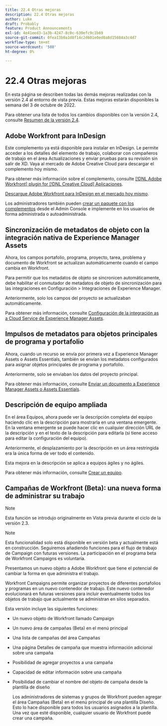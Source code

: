 ```yaml
---
title: 22.4 Otras mejoras
description: 22.4 Otras mejoras
author: Luke
draft: Probably
feature: Product Announcements
exl-id: 4e41eed3-1a3b-4247-8c0c-630efc9c1b69
source-git-commit: 0fea13b0a1d8f14c2d601e0ed0a8d15684a3c4d7
workflow-type: tm+mt
source-wordcount: '588'
ht-degree: 0%

---
```


# 22.4 Otras mejoras

En esta página se describen todas las demás mejoras realizadas con la versión 2.4 al entorno de vista previa. Estas mejoras estarán disponibles la semana del 3 de octubre de 2022.

Para obtener una lista de todos los cambios disponibles con la versión 2.4, consulte [Resumen de la versión 2.4](/help/quicksilver/product-announcements/product-releases/22.4-release-activity/22-4-release-overview.md).

## Adobe Workfront para InDesign

Este complemento ya está disponible para instalar en InDesign. Le permite acceder a los detalles del elemento de trabajo, colaborar con compañeros de trabajo en el área Actualizaciones y enviar pruebas para su revisión sin salir de XD. Vaya al mercado de Adobe Creative Cloud para descargar el complemento hoy mismo.

Para obtener más información sobre el complemento, consulte [[!DNL Adobe Workfront] plugin for [!DNL Creative Cloud] Aplicaciones](/help/quicksilver/workfront-integrations-and-apps/adobe-workfront-for-creative-cloud/wf-adobe-cc.md).

[Descargue Adobe Workfront para InDesign en el mercado hoy mismo](https://exchange.adobe.com/apps/cc/108938/adobe-workfront-for-indesign).

Los administradores también pueden [crear un paquete con los complementos](https://helpx.adobe.com/in/enterprise/using/manage-extensions.html) desde el Admin Console e implemente en los usuarios de forma administrada o autoadministrada.

## Sincronización de metadatos de objeto con la integración nativa de Experience Manager Assets

Ahora, los campos portafolio, programa, proyecto, tarea, problema y documento de Workfront se actualizan automáticamente cuando el campo cambia en Workfront.

Para permitir que los metadatos de objeto se sincronicen automáticamente, debe habilitar el conmutador de metadatos de objeto de sincronización para las integraciones en Configuración > Integraciones de Experience Manager.

Anteriormente, solo los campos del proyecto se actualizaban automáticamente.

Para obtener más información, consulte [Configuración de la integración as a Cloud Service de Experience Manager Assets](/help/quicksilver/administration-and-setup/configure-integrations/configure-aacs-integration.md).

## Impulsos de metadatos para objetos principales de programa y portafolio

Ahora, cuando un recurso se envía por primera vez a Experience Manager Assets o Assets Essentials, también se envían los metadatos configurados para asignar objetos principales de programa y portafolio.

Anteriormente, solo se enviaban los datos del proyecto principal.

Para obtener más información, consulte [Enviar un documento a Experience Manager Assets o Assets Essentials](/help/quicksilver/documents/adobe-workfront-for-experience-manager-assets-essentials/send-to-aem.md).

## Descripción de equipo ampliada

En el área Equipos, ahora puede ver la descripción completa del equipo haciendo clic en la descripción para mostrarla en una ventana emergente. En la ventana emergente se puede hacer clic en cualquier dirección URL de la descripción y en el texto de la descripción para editarla (si tiene acceso para editar la configuración del equipo).

Anteriormente, el desplazamiento por la descripción en un área restringida era la única forma de ver todo el contenido.

Esta mejora en la descripción se aplica a equipos ágiles y no ágiles.

Para obtener más información, consulte [Crear un equipo](/help/quicksilver/people-teams-and-groups/create-and-manage-teams/create-a-team.md).

## Campañas de Workfront (Beta): una nueva forma de administrar su trabajo

>[!NOTE]
>
>Esta función se introdujo originalmente en Vista previa durante el ciclo de la versión 2.3.

>[!NOTE]
>
>Esta funcionalidad solo está disponible en versión beta y actualmente está en construcción. Seguiremos añadiendo funciones para el flujo de trabajo de Campaign con futuras versiones. La participación en el programa beta de Workfront Campaigns es voluntaria.

Presentamos un nuevo objeto a Adobe Workfront que tiene el potencial de cambiar la forma en que administra el trabajo.

Workfront Campaigns permite organizar proyectos de diferentes portafolios y programas en un nuevo contenedor de trabajo. Este nuevo contenedor evolucionará en futuras versiones para incluir eventualmente todos los objetos de trabajo que actualmente se administran en silos separados.

Esta versión incluye las siguientes funciones:

* Un nuevo objeto de Workfront llamado Campaign

* Un nuevo área de campañas (Beta) en el menú principal

* Una lista de campañas del área Campañas

* Una página Detalles de campaña que muestra información adicional sobre una campaña

* Posibilidad de agregar proyectos a una campaña

* Capacidad de editar información sobre una campaña

* Posibilidad de cambiar el nombre del objeto de campaña desde la plantilla de diseño

   Los administradores de sistemas y grupos de Workfront pueden agregar el área Campañas (Beta) en el menú principal de una plantilla Diseño. Esto lo hace disponible para todos los usuarios asignados a la plantilla. Una vez que esté disponible, cualquier usuario de Workfront puede crear una campaña.


